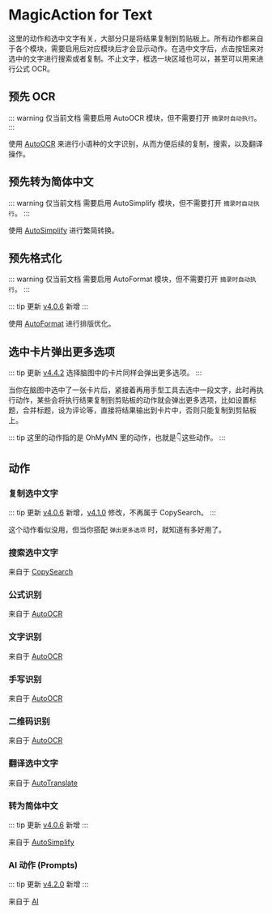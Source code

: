 # MagicAction for Text

这里的动作和选中文字有关，大部分只是将结果复制到剪贴板上。所有动作都来自于各个模块，需要启用后对应模块后才会显示动作。在选中文字后，点击按钮来对选中的文字进行搜索或者复制。不止文字，框选一块区域也可以，甚至可以用来进行公式 OCR。

## 预先 OCR

::: warning 仅当前文档
需要启用 AutoOCR 模块，但不需要打开 `摘录时自动执行`。
:::

使用 [AutoOCR](autoocr.md) 来进行小语种的文字识别，从而方便后续的复制，搜索，以及翻译操作。

## 预先转为简体中文

::: warning 仅当前文档
需要启用 AutoSimplify 模块，但不需要打开 `摘录时自动执行`。
:::

使用 [AutoSimplify](autosimplify.md) 进行繁简转换。

## 预先格式化

::: warning 仅当前文档
需要启用 AutoFormat 模块，但不需要打开 `摘录时自动执行`。
:::

::: tip 更新
[v4.0.6](/update.md) 新增
:::

使用 [AutoFormat](./autoformat.md) 进行排版优化。

## 选中卡片弹出更多选项

::: tip 更新
[v4.4.2](/update.md) 选择脑图中的卡片同样会弹出更多选项。
:::

当你在脑图中选中了一张卡片后，紧接着再用手型工具去选中一段文字，此时再执行动作，某些会将执行结果复制到剪贴板的动作就会弹出更多选项，比如设置标题，合并标题，设为评论等，直接将结果输出到卡片中，否则只能复制到剪贴板上。

::: tip
这里的动作指的是 OhMyMN 里的动作，也就是👇这些动作。
:::
## 动作

### 复制选中文字

::: tip 更新
[v4.0.6](/update.md) 新增，[v4.1.0](/update.md) 修改，不再属于 CopySearch。
:::

这个动作看似没用，但当你搭配 `弹出更多选项` 时，就知道有多好用了。

### 搜索选中文字

来自于 [CopySearch](copysearch.md)

### 公式识别

来自于 [AutoOCR](autoocr.md)

### 文字识别

来自于 [AutoOCR](autoocr.md)

### 手写识别

来自于 [AutoOCR](autoocr.md)

### 二维码识别

来自于 [AutoOCR](autoocr.md)

### 翻译选中文字

来自于 [AutoTranslate](autotranslate.md)

### 转为简体中文

::: tip 更新
[v4.0.6](/update.md) 新增
:::

来自于 [AutoSimplify](autosimplify.md)

### AI 动作 (Prompts)
::: tip 更新
[v4.2.0](/update.md) 新增
:::

来自于 [AI](ai.md)